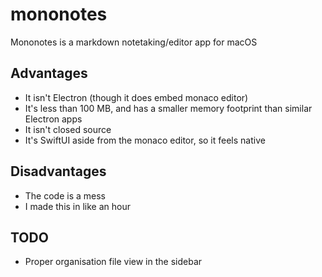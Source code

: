 # mononotes
Mononotes is a markdown notetaking/editor app for macOS

## Advantages
- It isn't Electron (though it does embed monaco editor)
- It's less than 100 MB, and has a smaller memory footprint than similar Electron apps
- It isn't closed source
- It's SwiftUI aside from the monaco editor, so it feels native
## Disadvantages
- The code is a mess
- I made this in like an hour
## TODO
- Proper organisation file view in the sidebar

